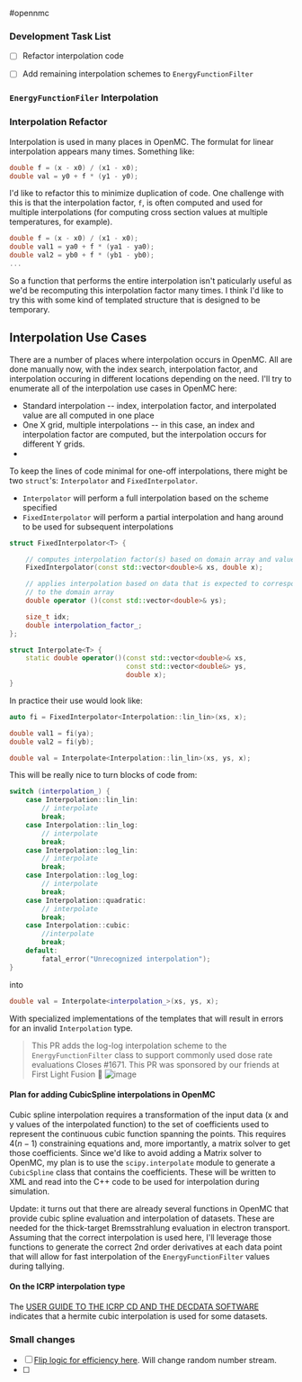 #opennmc

### Development Task List
- [ ] Refactor interpolation code
- [ ] Add remaining interpolation schemes to `EnergyFunctionFilter`


### `EnergyFunctionFiler` Interpolation

### Interpolation Refactor
Interpolation is used in many places in OpenMC. The formulat for linear interpolation appears many times. Something like:

```cpp
double f = (x - x0) / (x1 - x0);
double val = y0 + f * (y1 - y0);
```

I'd like to refactor this to minimize duplication of code. One challenge with this is that the interpolation factor, `f`, is often computed and used for multiple interpolations (for computing cross section values at multiple temperatures, for example).

```cpp
double f = (x - x0) / (x1 - x0);
double val1 = ya0 + f * (ya1 - ya0);
double val2 = yb0 + f * (yb1 - yb0);
...
```

So a function that performs the entire interpolation isn't paticularly useful as we'd be recomputing this interpolation factor many times. I think I'd like to try this with some kind of templated structure that is designed to be temporary.

## Interpolation Use Cases

There are a number of places where interpolation occurs in OpenMC. All are done manually now, with the index search, interpolation factor, and interpolation occuring in different locations depending on the need. I'll try to enumerate all of the interpolation use cases in OpenMC here:

- Standard interpolation -- index, interpolation factor, and interpolated value are all computed in one place
- One X grid, multiple interpolations -- in this case, an index and interpolation factor are computed, but the interpolation occurs for different Y grids.
- 

To keep the lines of code minimal for one-off interpolations, there might be two `struct`'s: `Interpolator` and `FixedInterpolator`.

  - `Interpolator` will perform a full interpolation based on the scheme specified
  - `FixedInterpolator` will perform a partial interpolation and hang around to be used for subsequent interpolations


```cpp
struct FixedInterpolator<T> {

	// computes interpolation factor(s) based on domain array and value
	FixedInterpolator(const std::vector<double>& xs, double x);

	// applies interpolation based on data that is expected to correspond
	// to the domain array
	double operator ()(const std::vector<double>& ys);

	size_t idx;
	double interpolation_factor_;
};
```

```cpp
struct Interpolate<T> {
	static double operator()(const std::vector<double>& xs, 
	                         const std::vector<double&> ys,
	                         double x);	
}
```

In practice their use would look like:

```cpp
auto fi = FixedInterpolator<Interpolation::lin_lin>(xs, x);

double val1 = fi(ya);
double val2 = fi(yb);
```

```cpp
double val = Interpolate<Interpolation::lin_lin>(xs, ys, x);
```

This will be really nice to turn blocks of code from:
```cpp
switch (interpolation_) {
    case Interpolation::lin_lin:
        // interpolate
        break;
    case Interpolation::lin_log:
	    // interpolate
	    break;
    case Interpolation::log_lin:
	    // interpolate
	    break;
    case Interpolation::log_log:
	    // interpolate
	    break;
	case Interpolation::quadratic:
	    // interpolate
	    break;
	case Interpolation::cubic:
		//interpolate
		break;
	default:
		fatal_error("Unrecognized interpolation");
}
```

into
```cpp
double val = Interpolate<interpolation_>(xs, ys, x);
```

With specialized implementations of the templates that will result in errors for an invalid `Interpolation` type.

> This PR adds the log-log interpolation scheme to the  `EnergyFunctionFilter` class to support commonly used dose rate evaluations 
  Closes #1671.
  This PR was sponsored by our friends at First Light Fusion 💯 
![image](https://user-images.githubusercontent.com/4563941/182013014-94f0f348-9edc-4890-b1f1-3a275954c073.png)


#### Plan for adding CubicSpline interpolations in OpenMC

Cubic spline interpolation requires a transformation of the input data (x and y values of the interpolated function) to the set of coefficients used to represent the continuous cubic function spanning the points. This requires $4(n-1)$ constraining equations and, more importantly, a matrix solver to get those coefficients. Since we'd like to avoid adding a Matrix solver to OpenMC, my plan is to use the `scipy.interpolate` module to generate a `CubicSpline` class that contains the coefficients. These will be written to XML and read into the C++ code to be used for interpolation during simulation.

Update: it turns out that there are already several functions in OpenMC that provide cubic spline evaluation and interpolation of datasets. These are needed for the thick-target Bremsstrahlung evaluation in electron transport. Assuming that the correct interpolation is used here, I'll leverage those functions to generate the correct 2nd order derivatives at each data point that will allow for fast interpolation of the `EnergyFunctionFilter` values during tallying.

#### On the ICRP interpolation type

The [USER GUIDE TO THE ICRP CD AND THE DECDATA SOFTWARE](https://journals.sagepub.com/doi/10.1016/j.icrp.2008.10.001?icid=int.sj-abstract.similar-articles.2) indicates that a hermite cubic interpolation is used for some datasets. 


### Small changes
- [ ] [Flip logic for efficiency here](https://github.com/openmc-dev/openmc/blob/c5d47a0918326239c15900a2b679e1d5481d9d6a/src/bremsstrahlung.cpp#L80). Will change random number stream.
- [ ] 